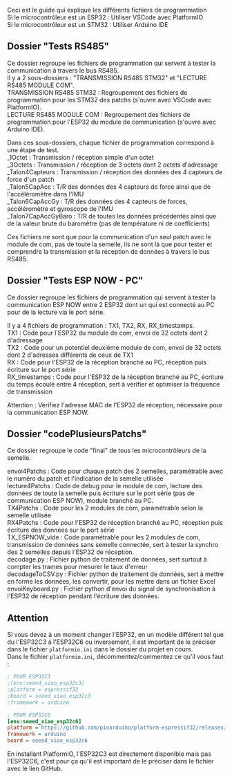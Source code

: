 Ceci est le guide qui explique les différents fichiers de programmation  
Si le microcontrôleur est un ESP32 : Utiliser VSCode avec PlatformIO  
Si le microcontrôleur est un STM32 : Utiliser Arduino IDE  
  
## Dossier "Tests RS485"
Ce dossier regroupe les fichiers de programmation qui servent à tester la communication à travers le bus RS485.  
Il y a 2 sous-dossiers : "TRANSMISSION RS485 STM32" et "LECTURE RS485 MODULE COM".  
TRANSMISSION RS485 STM32 : Regroupement des fichiers de programmation pour les STM32 des patchs (s'ouvre avec VSCode avec PlatformIO).  
LECTURE RS485 MODULE COM : Regroupement des fichiers de programmation pour l'ESP32 du module de communication (s'ouvre avec Arduino IDE).  
  
Dans ces sous-dossiers, chaque fichier de programmation correspond à une étape de test.  
_1Octet : Transmission / réception simple d'un octet  
_3Octets : Transmission / réception de 3 octets dont 2 octets d'adressage  
_Talon4Capteurs : Transmission / réception des données des 4 capteurs de force d'un patch  
_Talon5CapAcc : T/R des données des 4 capteurs de force ainsi que de l'accéléromètre dans l'IMU  
_Talon6CapAccGy : T/R des données des 4 capteurs de forces, accéléromètre et gyroscope de l'IMU  
_Talon7CapAccGyBaro : T/R de toutes les données précédentes ainsi que de la valeur brute du baromètre (pas de température ni de coefficients)  

Ces fichiers ne sont que pour la communication d'un seul patch avec le module de com, pas de toute la semelle, ils ne sont là que pour tester et comprendre la transmission et la réception de données à travers le bus RS485.  
  
## Dossier "Tests ESP NOW - PC"
Ce dossier regroupe les fichiers de programmation qui servent à tester la communication ESP NOW entre 2 ESP32 dont un qui est connecté au PC pour de la lecture via le port série.    
  
Il y a 4 fichiers de programmation : TX1, TX2, RX, RX_timestamps.  
TX1 : Code pour l'ESP32 du module de com, envoi de 32 octets dont 2 d'adressage  
TX2 : Code pour un potentiel deuxième module de com, envoi de 32 octets dont 2 d'adresses différents de ceux de TX1  
RX : Code pour l'ESP32 de la réception branché au PC, réception puis écriture sur le port série  
RX_timestamps : Code pour l'ESP32 de la réception branché au PC, écriture du temps écoulé entre 4 réception, sert à vérifier et optimiser la fréquence de transmission  

Attention : Vérifiez l'adresse MAC de l'ESP32 de réception, nécessaire pour la communication ESP NOW.  
  
## Dossier "codePlusieursPatchs"
Ce dossier regroupe le code "final" de tous les microcontrôleurs de la semelle.  
  
envoi4Patchs : Code pour chaque patch des 2 semelles, paramètrable avec le numéro du patch et l'indication de la semelle utilisée  
lecture4Patchs : Code de debug pour le module de com, lecture des données de toute la semelle puis écriture sur le port série (pas de communication ESP NOW), module branché au PC.  
TX4Patchs : Code pour les 2 modules de com, paramétrable selon la semelle utilisée  
RX4Patchs : Code pour l'ESP32 de réception branché au PC, réception puis écriture des données sur le port série  
TX_ESPNOW_vide : Code paramétrable pour les 2 modules de com, transmission de données sans semelle connectée, sert à tester la synchro des 2 semelles depuis l'ESP32 de réception.  
decodage.py : Fichier python de traitement de données, sert surtout à compter les trames pour mesurer le taux d'erreur  
decodageToCSV.py : Fichier python de traitement de données, sert à mettre en forme les données, les convertir, pour les mettre dans un fichier Excel  
envoiKeyboard.py : Fichier python d'envoi du signal de synchronisation à l'ESP32 de réception pendant l'écriture des données.  

## Attention 
Si vous devez à un moment changer l'ESP32, en un modèle différent tel que du l'ESP32C3 à l'ESP32C6 ou inversement, il est important de le préciser dans le fichier `platformio.ini` dans le dossier du projet en cours.  
Dans le fichier `platformio.ini`, décommentez/commentez ce qu'il vous faut :    
``` ini
; POUR ESP32C3
;[env:seeed_xiao_esp32c3]
;platform = espressif32
;board = seeed_xiao_esp32c3
;framework = arduino

; POUR ESP32C6
[env:seeed_xiao_esp32c6]
platform = https://github.com/pioarduino/platform-espressif32/releases/download/stable/platform-espressif32.zip
framework = arduino
board = seeed_xiao_esp32c6
```
En installant PlatformIO, l'ESP32C3 est directement disponible mais pas l'ESP32C6, c'est pour ça qu'il est important de le préciser dans le fichier avec le lien GitHub.

